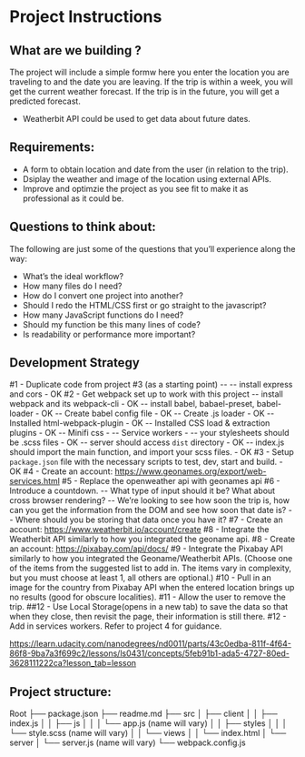 # Project Instructions

## What are we building ?

The project will include a simple formw here you enter the location you are traveling to and the date you are leaving. If the trip is within a week, you will get the current weather forecast. If the trip is in the future, you will get a predicted forecast.

- Weatherbit API could be used to get data about future dates.

## Requirements:

- A form to obtain location and date from the user (in relation to the trip).
- Dsiplay the weather and image of the location using external APIs.
- Improve and optimzie the project as you see fit to make it as professional as it could be.

## Questions to think about:

The following are just some of the questions that you’ll experience along the way:

- What’s the ideal workflow?
- How many files do I need?
- How do I convert one project into another?
- Should I redo the HTML/CSS first or go straight to the javascript?
- How many JavaScript functions do I need?
- Should my function be this many lines of code?
- Is readability or performance more important?

## Development Strategy

#1 - Duplicate code from project #3 (as a starting point)
-- -- install express and cors - OK
#2 - Get webpack set up to work with this project
-- install webpack and its webpack-cli - OK
-- install babel, babael-preset, babel-loader - OK
-- Create babel config file - OK
-- Create .js loader - OK
-- Installed html-webpack-plugin - OK
-- Installed CSS load & extraction plugins - OK
-- Minifi css -
-- Service workers -
-- your stylesheets should be .scss files - OK
-- server should access `dist` directory - OK
-- index.js should import the main function, and import your scss files. - OK
#3 - Setup `package.json` file with the necessary scripts to test, dev, start and build. - OK
#4 - Create an account: https://www.geonames.org/export/web-services.html
#5 - Replace the openweather api with geonames api
#6 - Introduce a countdown.
-- What type of input should it be? What about cross browser rendering?
-- We’re looking to see how soon the trip is, how can you get the information from the DOM and see how soon that date is?
-- Where should you be storing that data once you have it?
#7 - Create an account: https://www.weatherbit.io/account/create
#8 - Integrate the Weatherbit API similarly to how you integrated the geoname api.
#8 - Create an account: https://pixabay.com/api/docs/
#9 - Integrate the Pixabay API similarly to how you integrated the Geoname/Weatherbit APIs. (Choose one of the items from the suggested list to add in. The items vary in complexity, but you must choose at least 1, all others are optional.)
#10 - Pull in an image for the country from Pixabay API when the entered location brings up no results (good for obscure localities).
#11 - Allow the user to remove the trip.
##12 - Use Local Storage(opens in a new tab) to save the data so that when they close, then revisit the page, their information is still there.
#12 - Add in services workers. Refer to project 4 for guidance.

https://learn.udacity.com/nanodegrees/nd0011/parts/43c0edba-811f-4f64-86f8-9ba7a3f699c2/lessons/ls0431/concepts/5feb91b1-ada5-4727-80ed-3628111222ca?lesson_tab=lesson

## Project structure:

Root
├── package.json
├── readme.md
├── src
│ ├── client
│ │ ├── index.js
│ │ ├── js
│ │ │ └── app.js (name will vary)
│ │ ├── styles
│ │ │ └── style.scss (name will vary)
│ │ └── views
│ │ └── index.html
│ └── server
│ └── server.js (name will vary)
└── webpack.config.js
